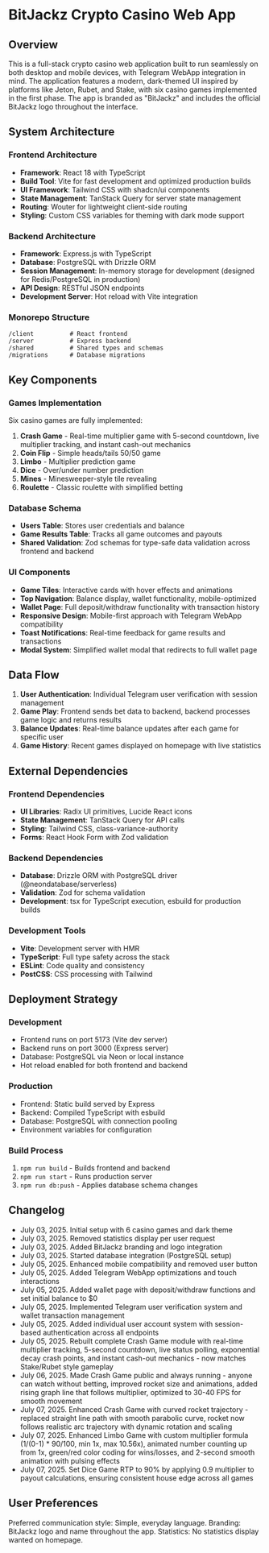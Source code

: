 # BitJackz Crypto Casino Web App

## Overview

This is a full-stack crypto casino web application built to run seamlessly on both desktop and mobile devices, with Telegram WebApp integration in mind. The application features a modern, dark-themed UI inspired by platforms like Jeton, Rubet, and Stake, with six casino games implemented in the first phase. The app is branded as "BitJackz" and includes the official BitJackz logo throughout the interface.

## System Architecture

### Frontend Architecture
- **Framework**: React 18 with TypeScript
- **Build Tool**: Vite for fast development and optimized production builds
- **UI Framework**: Tailwind CSS with shadcn/ui components
- **State Management**: TanStack Query for server state management
- **Routing**: Wouter for lightweight client-side routing
- **Styling**: Custom CSS variables for theming with dark mode support

### Backend Architecture
- **Framework**: Express.js with TypeScript
- **Database**: PostgreSQL with Drizzle ORM
- **Session Management**: In-memory storage for development (designed for Redis/PostgreSQL in production)
- **API Design**: RESTful JSON endpoints
- **Development Server**: Hot reload with Vite integration

### Monorepo Structure
```
/client          # React frontend
/server          # Express backend
/shared          # Shared types and schemas
/migrations      # Database migrations
```

## Key Components

### Games Implementation
Six casino games are fully implemented:
1. **Crash Game** - Real-time multiplier game with 5-second countdown, live multiplier tracking, and instant cash-out mechanics
2. **Coin Flip** - Simple heads/tails 50/50 game
3. **Limbo** - Multiplier prediction game
4. **Dice** - Over/under number prediction
5. **Mines** - Minesweeper-style tile revealing
6. **Roulette** - Classic roulette with simplified betting

### Database Schema
- **Users Table**: Stores user credentials and balance
- **Game Results Table**: Tracks all game outcomes and payouts
- **Shared Validation**: Zod schemas for type-safe data validation across frontend and backend

### UI Components
- **Game Tiles**: Interactive cards with hover effects and animations
- **Top Navigation**: Balance display, wallet functionality, mobile-optimized
- **Wallet Page**: Full deposit/withdraw functionality with transaction history
- **Responsive Design**: Mobile-first approach with Telegram WebApp compatibility
- **Toast Notifications**: Real-time feedback for game results and transactions
- **Modal System**: Simplified wallet modal that redirects to full wallet page

## Data Flow

1. **User Authentication**: Individual Telegram user verification with session management
2. **Game Play**: Frontend sends bet data to backend, backend processes game logic and returns results
3. **Balance Updates**: Real-time balance updates after each game for specific user
4. **Game History**: Recent games displayed on homepage with live statistics

## External Dependencies

### Frontend Dependencies
- **UI Libraries**: Radix UI primitives, Lucide React icons
- **State Management**: TanStack Query for API calls
- **Styling**: Tailwind CSS, class-variance-authority
- **Forms**: React Hook Form with Zod validation

### Backend Dependencies
- **Database**: Drizzle ORM with PostgreSQL driver (@neondatabase/serverless)
- **Validation**: Zod for schema validation
- **Development**: tsx for TypeScript execution, esbuild for production builds

### Development Tools
- **Vite**: Development server with HMR
- **TypeScript**: Full type safety across the stack
- **ESLint**: Code quality and consistency
- **PostCSS**: CSS processing with Tailwind

## Deployment Strategy

### Development
- Frontend runs on port 5173 (Vite dev server)
- Backend runs on port 3000 (Express server)
- Database: PostgreSQL via Neon or local instance
- Hot reload enabled for both frontend and backend

### Production
- Frontend: Static build served by Express
- Backend: Compiled TypeScript with esbuild
- Database: PostgreSQL with connection pooling
- Environment variables for configuration

### Build Process
1. `npm run build` - Builds frontend and backend
2. `npm run start` - Runs production server
3. `npm run db:push` - Applies database schema changes

## Changelog
- July 03, 2025. Initial setup with 6 casino games and dark theme
- July 03, 2025. Removed statistics display per user request
- July 03, 2025. Added BitJackz branding and logo integration
- July 03, 2025. Started database integration (PostgreSQL setup)
- July 05, 2025. Enhanced mobile compatibility and removed user button
- July 05, 2025. Added Telegram WebApp optimizations and touch interactions
- July 05, 2025. Added wallet page with deposit/withdraw functions and set initial balance to $0
- July 05, 2025. Implemented Telegram user verification system and wallet transaction management
- July 05, 2025. Added individual user account system with session-based authentication across all endpoints
- July 05, 2025. Rebuilt complete Crash Game module with real-time multiplier tracking, 5-second countdown, live status polling, exponential decay crash points, and instant cash-out mechanics - now matches Stake/Rubet style gameplay
- July 06, 2025. Made Crash Game public and always running - anyone can watch without betting, improved rocket size and animations, added rising graph line that follows multiplier, optimized to 30-40 FPS for smooth movement
- July 07, 2025. Enhanced Crash Game with curved rocket trajectory - replaced straight line path with smooth parabolic curve, rocket now follows realistic arc trajectory with dynamic rotation and scaling
- July 07, 2025. Enhanced Limbo Game with custom multiplier formula (1/(0-1) * 90/100, min 1x, max 10.56x), animated number counting up from 1x, green/red color coding for wins/losses, and 2-second smooth animation with pulsing effects
- July 07, 2025. Set Dice Game RTP to 90% by applying 0.9 multiplier to payout calculations, ensuring consistent house edge across all games

## User Preferences

Preferred communication style: Simple, everyday language.
Branding: BitJackz logo and name throughout the app.
Statistics: No statistics display wanted on homepage.